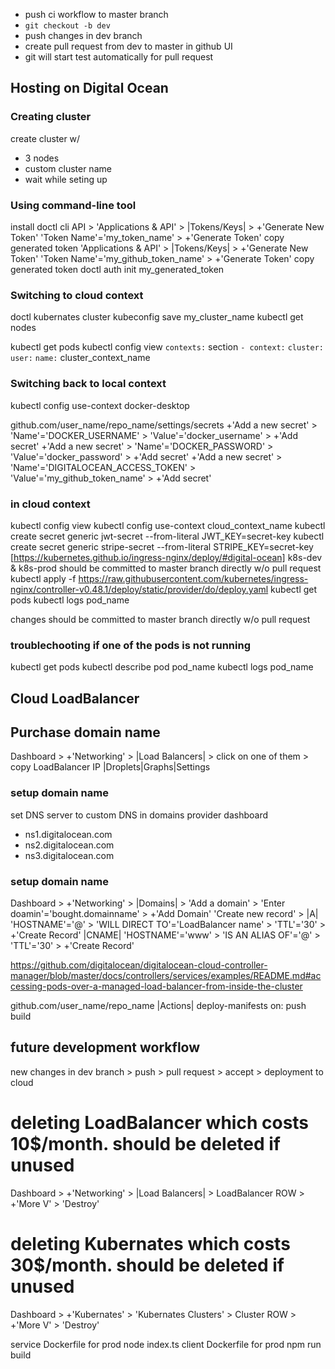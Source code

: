 * push ci workflow to master branch
* `git checkout -b dev`
* push changes in dev branch
* create pull request from dev to master in github UI 
* git will start test automatically for pull request


## Hosting on Digital Ocean
### Creating cluster
create cluster w/ 
- 3 nodes 
- custom cluster name
- wait while seting up

### Using command-line tool
install doctl cli
API > 
    'Applications & API' > |Tokens/Keys| > +'Generate New Token'
        'Token Name'='my_token_name' > +'Generate Token'
            copy generated token
    'Applications & API' > |Tokens/Keys| > +'Generate New Token'
        'Token Name'='my_github_token_name' > +'Generate Token'
            copy generated token
doctl auth init my_generated_token 

### Switching to cloud context
doctl kubernates cluster kubeconfig save my_cluster_name
kubectl get nodes

kubectl get pods
kubectl config view
    `contexts:` section
    `- context:`
            `cluster:`
            `user:`
        `name:` cluster_context_name
### Switching back to local context
kubectl config use-context docker-desktop


github.com/user_name/repo_name/settings/secrets
    +'Add a new secret' > 
        'Name'='DOCKER_USERNAME' > 'Value'='docker_username' > +'Add secret'
    +'Add a new secret' > 
        'Name'='DOCKER_PASSWORD' > 'Value'='docker_password' > +'Add secret'
    +'Add a new secret' > 
        'Name'='DIGITALOCEAN_ACCESS_TOKEN' > 'Value'='my_github_token_name' > +'Add secret'

### in cloud context
kubectl config view
kubectl config use-context cloud_context_name
kubectl create secret generic jwt-secret --from-literal JWT_KEY=secret-key
kubectl create secret generic stripe-secret --from-literal STRIPE_KEY=secret-key
[https://kubernetes.github.io/ingress-nginx/deploy/#digital-ocean]
k8s-dev & k8s-prod should be committed to master branch directly w/o pull request
kubectl apply -f https://raw.githubusercontent.com/kubernetes/ingress-nginx/controller-v0.48.1/deploy/static/provider/do/deploy.yaml
kubectl get pods
kubectl logs pod_name

changes should be committed to master branch directly w/o pull request

### troublechooting if one of the pods is not running
kubectl get pods
kubectl describe pod pod_name
kubectl logs pod_name

## Cloud LoadBalancer

## Purchase domain name
Dashboard > +'Networking' >
    |Load Balancers| > click on one of them >
        copy LoadBalancer IP
        |Droplets|Graphs|Settings
### setup domain name
set DNS server to custom DNS in domains provider dashboard
- ns1.digitalocean.com
- ns2.digitalocean.com
- ns3.digitalocean.com
### setup domain name
Dashboard > +'Networking' >
    |Domains| > 'Add a domain' > 'Enter doamin'='bought.domainname' > +'Add Domain'
    'Create new record' > 
    |A|
    'HOSTNAME'='@' > 'WILL DIRECT TO'='LoadBalancer name' > 'TTL'='30' > +'Create Record'
    |CNAME|
    'HOSTNAME'='www' > 'IS AN ALIAS OF'='@' > 'TTL'='30' > +'Create Record'

https://github.com/digitalocean/digitalocean-cloud-controller-manager/blob/master/docs/controllers/services/examples/README.md#accessing-pods-over-a-managed-load-balancer-from-inside-the-cluster


github.com/user_name/repo_name
|Actions|
deploy-manifests on: push
    build

## future development workflow
new changes in dev branch > push > pull request > accept > deployment to cloud

# deleting LoadBalancer which costs 10$/month. should be deleted if unused
Dashboard > +'Networking' >
    |Load Balancers| > 
    LoadBalancer ROW > +'More V' > 'Destroy'
# deleting Kubernates which costs 30$/month. should be deleted if unused
Dashboard > +'Kubernates' >
    'Kubernates Clusters' > 
    Cluster ROW > +'More V' > 'Destroy'

service Dockerfile for prod
node index.ts
client Dockerfile for prod
npm run build


